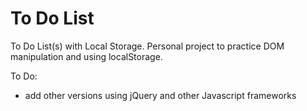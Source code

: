# To Do List

To Do List(s) with Local Storage.
Personal project to practice DOM manipulation and using localStorage.

To Do:
- add other versions using jQuery and other Javascript frameworks